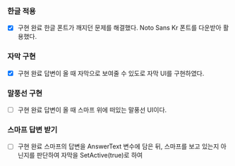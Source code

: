 ### 한글 적용
- [x] 구현 완료
한글 폰트가 깨지던 문제를 해결했다. Noto Sans Kr 폰트를 다운받아 활용했다.
### 자막 구현
- [x] 구현 완료
답변이 올 때 자막으로 보여줄 수 있도로 자막 UI를 구현하였다.
### 말풍선 구현
- [ ] 구현 완료
답변이 올 때 스마프 위에 떠있는 말풍선 UI이다.
### 스마프 답변 받기
- [ ] 구현 완료
스마프의 답변을 AnswerText 변수에 담은 뒤, 스마프를 보고 있는지 아닌지를 판단하여 자막을 SetActive(true)로 하여 